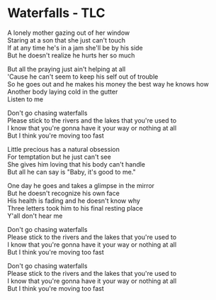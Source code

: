 # Waterfalls - TLC

A lonely mother gazing out of her window\
Staring at a son that she just can't touch\
If at any time he's in a jam she'll be by his side\
But he doesn't realize he hurts her so much

But all the praying just ain't helping at all\
'Cause he can't seem to keep his self out of trouble\
So he goes out and he makes his money the best way he knows how\
Another body laying cold in the gutter\
Listen to me

Don't go chasing waterfalls\
Please stick to the rivers and the lakes that you're used to\
I know that you're gonna have it your way or nothing at all\
But I think you're moving too fast

Little precious has a natural obsession\
For temptation but he just can't see\
She gives him loving that his body can't handle\
But all he can say is "Baby, it's good to me."

One day he goes and takes a glimpse in the mirror\
But he doesn't recognize his own face\
His health is fading and he doesn't know why\
Three letters took him to his final resting place\
Y'all don't hear me

Don't go chasing waterfalls\
Please stick to the rivers and the lakes that you're used to\
I know that you're gonna have it your way or nothing at all\
But I think you're moving too fast

Don't go chasing waterfalls\
Please stick to the rivers and the lakes that you're used to\
I know that you're gonna have it your way or nothing at all\
But I think you're moving too fast